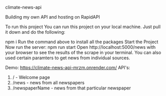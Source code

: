 climate-news-api

Building my own API and hosting on RapidAPI

To run this project
You can run this project on your local machine. Just pull it down and do the following:

npm i
Run the command above to install all the packages
Start the Project
Now run the server:
npm run start
Open http://localhost:5000/news with your browser to see the results of the scrape in your terminal. You can also used certain paramters to get news from individual sources.

Demo: https://climate-news-api-mrzm.onrender.com/
API's:
1) / - Welcome page
2) /news - news from all newspapers
3) /newspaperName - news from that particular newspaper

